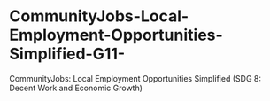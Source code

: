 # CommunityJobs-Local-Employment-Opportunities-Simplified-G11-
CommunityJobs: Local Employment Opportunities Simplified (SDG 8: Decent Work and Economic Growth)
